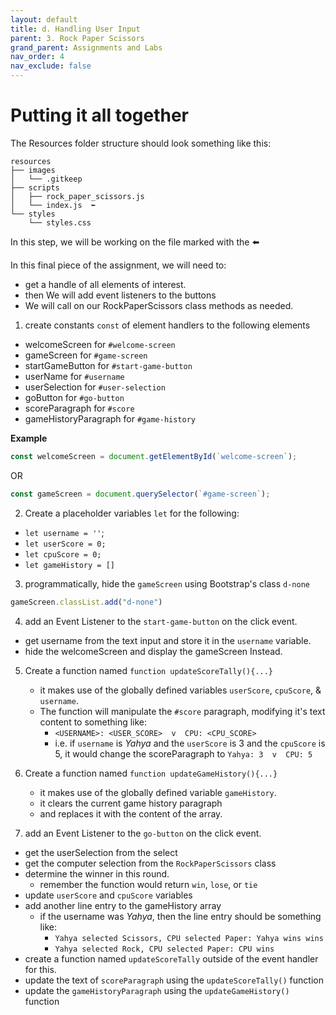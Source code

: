 ```yaml
---
layout: default
title: d. Handling User Input
parent: 3. Rock Paper Scissors
grand_parent: Assignments and Labs
nav_order: 4
nav_exclude: false
---
```

# Putting it all together

The Resources folder structure should look something like this:
```
resources
├── images
│   └── .gitkeep
├── scripts
│   ├── rock_paper_scissors.js
│   └── index.js  ⬅️
└── styles
    └── styles.css
```
In this step, we will be working on the file marked with the ⬅️

In this final piece of the assignment, we will need to:
* get a handle of all elements of interest. 
* then We will add event listeners to the buttons
* We will call on our RockPaperScissors class methods as needed.

1. create constants `const` of element handlers to the following elements 
  * welcomeScreen for `#welcome-screen`
  * gameScreen for `#game-screen`
  * startGameButton for `#start-game-button`
  * userName for `#username`
  * userSelection for `#user-selection`
  * goButton for `#go-button`
  * scoreParagraph for `#score`
  * gameHistoryParagraph for `#game-history`

  **Example**
  ```js
  const welcomeScreen = document.getElementById(`welcome-screen`);
  ```
  OR
  ```js
  const gameScreen = document.querySelector(`#game-screen`);
  ```

2. Create a placeholder variables `let` for the following:
  * `let username = ''`;
  * `let userScore = 0;`
  * `let cpuScore = 0;`
  * `let gameHistory = []`

3. programmatically, hide the `gameScreen` using Bootstrap's class `d-none`
  ```js
  gameScreen.classList.add("d-none")
  ```

4. add an Event Listener to the `start-game-button` on the click event.
  * get username from the text input and store it in the `username` variable.
  * hide the welcomeScreen and display the gameScreen Instead.

5. Create a function named `function updateScoreTally(){...}`
    * it makes use of the globally defined variables `userScore`, `cpuScore`, & `username`.
    * The function will manipulate the `#score` paragraph, modifying it's text content to something like:
        * `<USERNAME>: <USER_SCORE>  v  CPU: <CPU_SCORE>`
        * i.e. if `username` is *Yahya* and the `userScore` is 3 and the `cpuScore` is 5, it would change the scoreParagraph to `Yahya: 3  v  CPU: 5`

6. Create a function named `function updateGameHistory(){...}`
    * it makes use of the globally defined variable `gameHistory`.
    * it clears the current game history paragraph
    * and replaces it with the content of the array.

7. add an Event Listener to the `go-button` on the click event.
  * get the userSelection from the select
  * get the computer selection from the `RockPaperScissors` class
  * determine the winner in this round.
      * remember the function would return `win`, `lose`, or `tie`
  * update `userScore` and `cpuScore` variables
  * add another line entry to the gameHistory array
      * if the username was *Yahya*, then the line entry should be something like:
          * `Yahya selected Scissors, CPU selected Paper: Yahya wins wins`
          * `Yahya selected Rock, CPU selected Paper: CPU wins`
  * create a function named `updateScoreTally` outside of the event handler for this.
  * update the text of `scoreParagraph` using the `updateScoreTally()` function
  * update the `gameHistoryParagraph` using the `updateGameHistory()` function 
